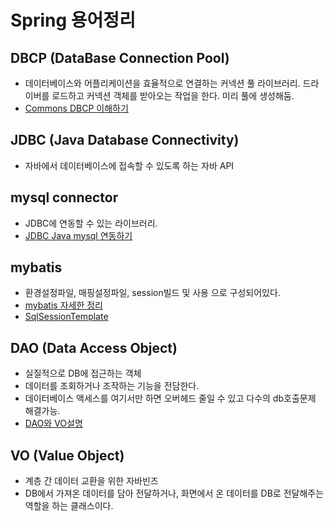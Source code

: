 # Spring 용어정리

## DBCP (DataBase Connection Pool)
- 데이터베이스와 어플리케이션을 효율적으로 연결하는 커넥션 풀 라이브러리. 드라이버를 로드하고 커넥션 객체를 받아오는 작업을 한다. 미리 풀에 생성해둠.
 - [Commons DBCP 이해하기](http://gangzzang.tistory.com/entry/톰캣Tomcat-커넥션풀DBCP-설정)

## JDBC (Java Database Connectivity)
- 자바에서 데이터베이스에 접속할 수 있도록 하는 자바 API

## mysql connector
- JDBC에 연동할 수 있는 라이브러리.
- [JDBC Java mysql 연동하기](http://dwfox.tistory.com/53)

## mybatis
- 환경설정파일, 매핑설정파일, session빌드 및 사용 으로 구성되어있다.
- [mybatis 자세한 정리](http://iotsw.tistory.com/77)
- [SqlSessionTemplate](http://addio3305.tistory.com/62)

## DAO (Data Access Object)
- 실질적으로 DB에 접근하는 객체
- 데이터를 조회하거나 조작하는 기능을 전담한다.
- 데이터베이스 액세스를 여기서만 하면 오버헤드 줄일 수 있고 다수의 db호출문제 해결가능.
- [DAO와 VO설명](http://genesis8.tistory.com/214)

## VO (Value Object)
- 계층 간 데이터 교환을 위한 자바빈즈
- DB에서 가져온 데이터를 담아 전달하거나, 화면에서 온 데이터를 DB로 전달해주는 역할을 하는 클래스이다.
